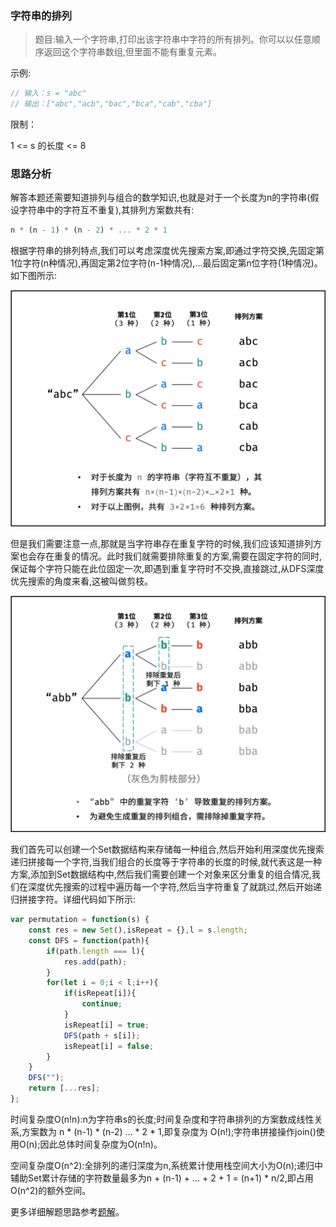 ### 字符串的排列

> 题目:输入一个字符串,打印出该字符串中字符的所有排列。你可以以任意顺序返回这个字符串数组,但里面不能有重复元素。


示例:

```js
// 输入：s = "abc"
// 输出：["abc","acb","bac","bca","cab","cba"]
```

限制：

1 <= s 的长度 <= 8

### 思路分析

解答本题还需要知道排列与组合的数学知识,也就是对于一个长度为n的字符串(假设字符串中的字符互不重复),其排列方案数共有:

```js
n * (n - 1) * (n - 2) * ... * 2 * 1
```

根据字符串的排列特点,我们可以考虑深度优先搜索方案,即通过字符交换,先固定第1位字符(n种情况),再固定第2位字符(n-1种情况),...最后固定第n位字符(1种情况)。如下图所示:

![](../../images/permutation-1.png)

但是我们需要注意一点,那就是当字符串存在重复字符的时候,我们应该知道排列方案也会存在重复的情况。此时我们就需要排除重复的方案,需要在固定字符的同时,保证每个字符只能在此位固定一次,即遇到重复字符时不交换,直接跳过,从DFS深度优先搜索的角度来看,这被叫做剪枝。

![](../../images/permutation-2.png)

我们首先可以创建一个Set数据结构来存储每一种组合,然后开始利用深度优先搜索递归拼接每一个字符,当我们组合的长度等于字符串的长度的时候,就代表这是一种方案,添加到Set数据结构中,然后我们需要创建一个对象来区分重复的组合情况,我们在深度优先搜索的过程中遍历每一个字符,然后当字符重复了就跳过,然后开始递归拼接字符。详细代码如下所示:

```js
var permutation = function(s) {
    const res = new Set(),isRepeat = {},l = s.length;
    const DFS = function(path){
        if(path.length === l){
            res.add(path);
        }
        for(let i = 0;i < l;i++){
            if(isRepeat[i]){
                continue;
            }
            isRepeat[i] = true;
            DFS(path + s[i]);
            isRepeat[i] = false;
        }
    }
    DFS("");
    return [...res];
};
```

时间复杂度O(n!n):n为字符串s的长度;时间复杂度和字符串排列的方案数成线性关系,方案数为 n * (n-1) * (n-2) … * 2 * 1,即复杂度为 O(n!);字符串拼接操作join()使用O(n);因此总体时间复杂度为O(n!n)。

空间复杂度O(n^2):全排列的递归深度为n,系统累计使用栈空间大小为O(n);递归中辅助Set累计存储的字符数量最多为n + (n-1) + ... + 2 + 1 = (n+1) * n/2,即占用 O(n^2)的额外空间。

更多详细解题思路参考[题解](https://leetcode-cn.com/problems/zi-fu-chuan-de-pai-lie-lcof/solution/zi-fu-chuan-de-pai-lie-by-leetcode-solut-hhvs/)。

